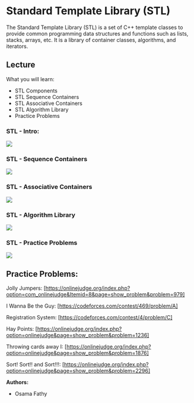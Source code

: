 # Standard Template Library (STL)

The Standard Template Library (STL) is a set of C++ template classes to provide common programming data structures and functions such as lists, stacks, arrays, etc. It is a library of container classes, algorithms, and iterators.

## Lecture 

What you will learn:
- STL Components
- STL Sequence Containers
- STL Associative Containers
- STL Algorithm Library
- Practice Problems

### STL - Intro:
[![](https://img.youtube.com/vi/RR3loX9h2p4/mq1.jpg)](https://www.youtube.com/watch?v=RR3loX9h2p4)

### STL - Sequence Containers
[![](https://img.youtube.com/vi/vRiLGeCHswE/mq1.jpg)](https://www.youtube.com/watch?v=vRiLGeCHswE)

### STL - Associative Containers
[![](https://img.youtube.com/vi/cUi9AZSyexU/mq1.jpg)](https://www.youtube.com/watch?v=cUi9AZSyexU)

### STL - Algorithm Library
[![](https://img.youtube.com/vi/lq_VcPxadD8/mq1.jpg)](https://www.youtube.com/watch?v=lq_VcPxadD8)

### STL - Practice Problems
[![](https://img.youtube.com/vi/ADpS--CYrx0/mq1.jpg)](https://www.youtube.com/watch?v=ADpS--CYrx0)


## Practice Problems:

Jolly Jumpers: [https://onlinejudge.org/index.php?option=com_onlinejudge&Itemid=8&page=show_problem&problem=979]

I Wanna Be the Guy:  [https://codeforces.com/contest/469/problem/A]

Registration System: [https://codeforces.com/contest/4/problem/C]

Hay Points: [https://onlinejudge.org/index.php?option=onlinejudge&page=show_problem&problem=1236]

Throwing cards away I: [https://onlinejudge.org/index.php?option=onlinejudge&page=show_problem&problem=1876]

Sort! Sort!! and Sort!!!: [https://onlinejudge.org/index.php?option=onlinejudge&page=show_problem&problem=2296]


**Authors:**
* Osama Fathy